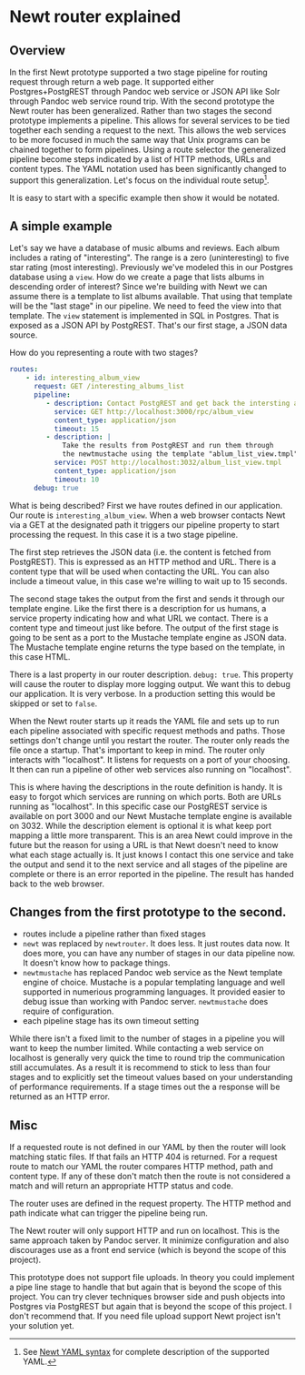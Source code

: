 
# Newt router explained

## Overview

In the first Newt prototype supported a two stage pipeline for routing request through return a web page. It supported either Postgres+PostgREST through Pandoc web service or JSON API like Solr through Pandoc web service round trip. With the second prototype the Newt router has been generalized. Rather than two stages the second prototype implements a pipeline. This allows for several services to be tied together each sending a request to the next. This allows the web services to be more focused in much the same way that Unix programs can be chained together to form pipelines.  Using a route selector the generalized pipeline become steps indicated by a list of HTTP methods, URLs and content types. The YAML notation used has been significantly changed to support this generalization. Let's focus on the individual route setup[^31].

[^31]: See [Newt YAML syntax](newt_yaml_sentax.md) for complete description of the supported YAML. 

It is easy to start with a specific example then show it would be notated.

## A simple example

Let's say we have a database of music albums and reviews.  Each album includes a rating of "interesting". The range is a zero (uninteresting) to five star rating (most interesting). Previously we've modeled this in our Postgres database using a `view`.  How do we create a page that lists albums in descending order of interest? Since we're building with Newt we can assume there is a template to list albums available. That using that template will be the "last stage" in our pipeline. We need to feed the view into that template. The `view` statement is implemented in SQL in Postgres. That is exposed as a JSON API by PostgREST. That's our first stage, a JSON data source.

How do you representing a route with two stages?

```yaml
routes:
    - id: interesting_album_view
      request: GET /interesting_albums_list
      pipeline:
         - description: Contact PostgREST and get back the intersting album list
           service: GET http://localhost:3000/rpc/album_view
           content_type: application/json
           timeout: 15
         - description: |
             Take the results from PostgREST and run them through 
             the newtmustache using the template "ablum_list_view.tmpl"
           service: POST http://localhost:3032/album_list_view.tmpl
           content_type: application/json
           timeout: 10
      debug: true
```

What is being described?  First we have routes defined in our application. Our route is `interesting_album_view`. When a web browser contacts Newt via a GET at the designated path it triggers our pipeline property to start processing the request. In this case it is a two stage pipeline.

The first step retrieves the JSON data (i.e. the content is fetched from PostgREST). This is expressed as an HTTP method and URL. There is a content type that will be used when contacting the URL. You can also include a timeout value, in this case we're willing to wait up to 15 seconds. 

The second stage takes the output from the first and sends it through our template engine. Like the first there is a description for us humans, a service property indicating how and what URL we contact. There is a content type and timeout just like before. The output of the first stage is going to be sent as a port to the Mustache template engine as JSON data. The Mustache template engine returns the type based on the template, in this case HTML. 

There is a last property in our router description. `debug: true`. This property will cause the router to display more logging output. We want this to debug our application. It is very verbose. In a production setting this would be skipped or set to `false`. 

When the Newt router starts up it reads the YAML file and sets up to run each pipeline associated with specific request methods and paths. Those settings don't change until you restart the router. The router only reads the file once a startup. That's important to keep in mind. The router only interacts with "localhost". It listens for requests on a port of your choosing. It then can run a pipeline of other web services also running on "localhost".

This is where having the descriptions in the route definition is handy. It is easy to forgot which services are running on which ports. Both are URLs running as "localhost". In this specific case our PostgREST service is available on port 3000 and our Newt Mustache template engine is available on 3032. While the description element is optional it is what keep port mapping a little more transparent.  This is an area Newt could improve in the future but the reason for using a URL is that Newt doesn't need to know what each stage actually is. It just knows I contact this one service and take the output and send it to the next service and all stages of the pipeline are complete or there is an error reported in the pipeline. The result has handed back to the web browser.


## Changes from the first prototype to the second.

- routes include a pipeline rather than fixed stages
- `newt` was replaced by `newtrouter`. It does less. It just routes data now. It does more, you can have any number of stages in our data pipeline now. It doesn't know how to package things.
- `newtmustache` has replaced Pandoc web service as the Newt template engine of choice. Mustache is a popular templating language and well supported in numerious programming languages. It provided easier to debug issue than working with Pandoc server. `newtmustache` does require of configuration. 
- each pipeline stage has its own timeout setting

While there isn't a fixed limit to the number of stages in a pipeline you will want to keep the number limited. While contacting a web service on localhost is generally very quick the time to round trip the communication still accumulates. As a result it is recommend to stick to less than four stages and to explicitly set the timeout values based on your understanding of performance requirements.  If a stage times out the a response will be returned as an HTTP error.

## Misc

If a requested route is not defined in our YAML by then the router will look matching static files. If that fails an HTTP 404 is returned. For a request route to match our YAML the router compares HTTP method, path and content type. If any of these don't match then the route is not considered a match and will return an appropriate HTTP status and code.

The router uses are defined in the request property. The HTTP method and path indicate what can trigger the pipeline being run.

The Newt router will only support HTTP and run on localhost. This is the same approach taken by Pandoc server. It minimize configuration and also discourages use as a front end service (which is beyond the scope of this project).

This prototype does not support file uploads. In theory you could implement a pipe line stage to handle that but again that is beyond the scope of this project. You can try clever techniques browser side and push objects into Postgres via PostgREST but again that is beyond the scope of this project. I don't recommend that. If you need file upload support Newt project isn't your solution yet.

